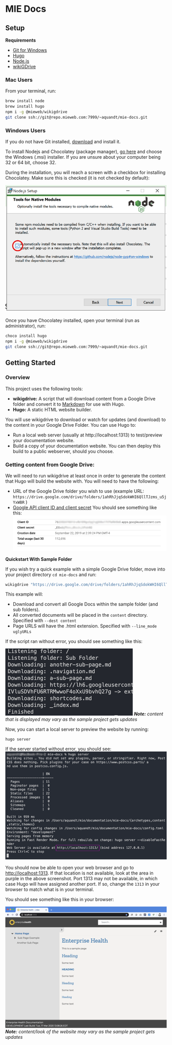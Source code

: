 # MIE Docs

## Setup

**Requirements**

- [Git for Windows](https://git-scm.com/download/win)
- [Hugo](https://gohugo.io/)
- [Node.js](https://nodejs.org/en/download/package-manager/)
- [wikiGDrive](https://www.npmjs.com/package/@mieweb/wikigdrive)

### Mac Users

From your terminal, run:

```bash
brew install node
brew install hugo
npm i -g @mieweb/wikigdrive
git clone ssh://git@repo.mieweb.com:7999/~aquandt/mie-docs.git
```

### Windows Users

If you do not have Git installed, [download](https://git-scm.com/download/win) and install it.

To install Nodejs and Chocolatey (package manager), [go here](https://nodejs.org/en/download/package-manager/) and choose the Windows (.msi) installer. If you are unsure about your computer being 32 or 64 bit, choose 32.

During the installation, you will reach a screen with a checkbox for installing Chocolatey. Make sure this is checked (it is not checked by default):

![](nodejs.png)

Once you have Chocolatey installed, open your terminal (run as administrator), run:

```bash
choco install hugo
npm i -g @mieweb/wikigdrive
git clone ssh://git@repo.mieweb.com:7999/~aquandt/mie-docs.git
```

## Getting Started

### Overview

This project uses the following tools:

- **wikigdrive:**  A script that will download content from a Google Drive folder and convert it to [Markdown](https://www.markdownguide.org/cheat-sheet/) for use with Hugo.
- **Hugo:** A static HTML website builder.

You will use wikigdrive to download or watch for updates (and download) to the content in your Google Drive Folder.  You can use Hugo to:

- Run a local web server (usually at http://localhost:1313) to test/preview your documentation website.
- Build a copy of your documentation website.  You can then deploy this build to a public webserver, should you choose.

### Getting content from Google Drive:

We will need to run wikigdrive at least once in order to generate the content that Hugo will build the website with.  You will need to have the following:

- URL of the Google Drive folder you wish to use (example URL: `https://drive.google.com/drive/folders/1ahRhJjqSdokWHI6QllTJzms_u5jYxWBR` )
- [Google API client ID and client secret](https://console.developers.google.com/apis/credentials/oauthclient/762352378313-cfb109ipchpj1qij3i8u17t7faf6t5e0.apps.googleusercontent.com?project=wikigdrive)  You should see something like this:
  ![](google-console.png)

**Quickstart With Sample Folder**

If you wish try a quick example with a simple Google Drive folder, move into your project directory `cd mie-docs` and run:

```bash
wikigdrive "https://drive.google.com/drive/folders/1ahRhJjqSdokWHI6QllTJzms_u5jYxWBR"  --client_id CLIENT_ID --client_secret CLIENT_SECRET  --dest content --link_mode uglyURLs --without-folder-structure --drive_id 0ALfGlL3hJS03Uk9PVA
```

This example will:
- Download and convert all Google Docs within the sample folder (and sub folders).
- All converted documents will be placed in the `content` directory. Specified with `--dest content`
- Page URLS will have the .html extension. Specified with `--line_mode uglyURLs`

If the script ran without error, you should see something like this: 

![](sample-wikigdrive.png)
***Note:** content that is displayed may vary as the sample project gets updates*

Now, you can start a local server to preview the website by running:

```
hugo server
```

If the server started without error, you should see:
![](hugo-server.png)

You should now be able to open your web browser and go to [http://localhost:1313](http://localhost:1313).  If that location is not available, look at the area in purple in the above screenshot.  Port 1313 may not be available, in which case Hugo will have assigned another port.   If so, change the `1313` in your browser to match what is in your terminal.

You should see something like this in your browser:

![](sample-website.png)
***Note:** content/look of the website may vary as the sample project gets updates*
